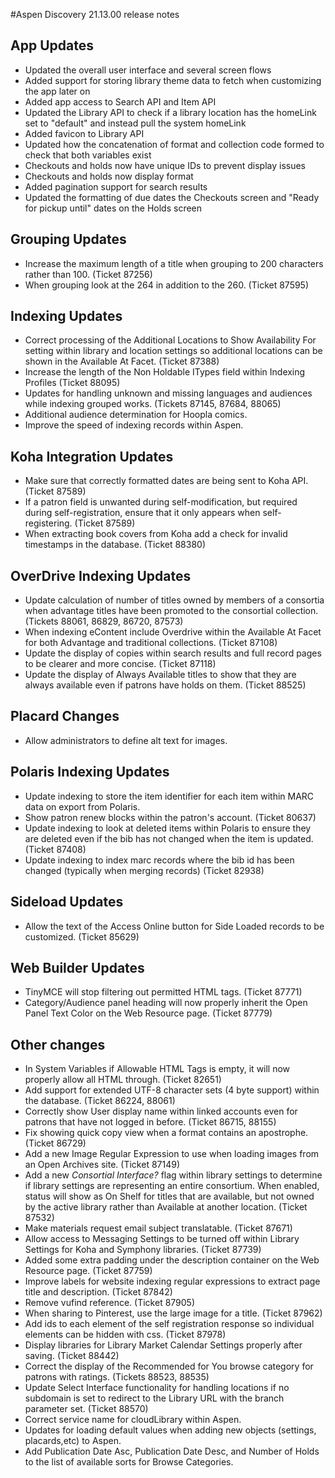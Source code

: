#Aspen Discovery 21.13.00 release notes
## App Updates
- Updated the overall user interface and several screen flows
- Added support for storing library theme data to fetch when customizing the app later on
- Added app access to Search API and Item API
- Updated the Library API to check if a library location has the homeLink set to "default" and instead pull the system homeLink
- Added favicon to Library API
- Updated how the concatenation of format and collection code formed to check that both variables exist
- Checkouts and holds now have unique IDs to prevent display issues
- Checkouts and holds now display format
- Added pagination support for search results
- Updated the formatting of due dates the Checkouts screen and "Ready for pickup until" dates on the Holds screen

## Grouping Updates
- Increase the maximum length of a title when grouping to 200 characters rather than 100. (Ticket 87256)
- When grouping look at the 264 in addition to the 260.  (Ticket 87595)

## Indexing Updates
- Correct processing of the Additional Locations to Show Availability For setting within library and location settings so additional locations can be shown in the Available At Facet. (Ticket 87388) 
- Increase the length of the Non Holdable ITypes field within Indexing Profiles (Ticket 88095)
- Updates for handling unknown and missing languages and audiences while indexing grouped works. (Tickets 87145, 87684, 88065)
- Additional audience determination for Hoopla comics. 
- Improve the speed of indexing records within Aspen. 

## Koha Integration Updates
- Make sure that correctly formatted dates are being sent to Koha API. (Ticket 87589)
- If a patron field is unwanted during self-modification, but required during self-registration, ensure that it only appears when self-registering. (Ticket 87589)
- When extracting book covers from Koha add a check for invalid timestamps in the database. (Ticket 88380)

## OverDrive Indexing Updates
- Update calculation of number of titles owned by members of a consortia when advantage titles have been promoted to the consortial collection. (Tickets 88061, 86829, 86720, 87573)
- When indexing eContent include Overdrive within the Available At Facet for both Advantage and traditional collections. (Ticket 87108)
- Update the display of copies within search results and full record pages to be clearer and more concise. (Ticket 87118)
- Update the display of Always Available titles to show that they are always available even if patrons have holds on them. (Ticket 88525)

## Placard Changes
- Allow administrators to define alt text for images. 

## Polaris Indexing Updates
- Update indexing to store the item identifier for each item within MARC data on export from Polaris. 
- Show patron renew blocks within the patron's account. (Ticket 80637)
- Update indexing to look at deleted items within Polaris to ensure they are deleted even if the bib has not changed when the item is updated. (Ticket 87408) 
- Update indexing to index marc records where the bib id has been changed (typically when merging records) (Ticket 82938)

## Sideload Updates
- Allow the text of the Access Online button for Side Loaded records to be customized. (Ticket 85629)

## Web Builder Updates
- TinyMCE will stop filtering out permitted HTML tags. (Ticket 87771)
- Category/Audience panel heading will now properly inherit the Open Panel Text Color on the Web Resource page. (Ticket 87779)

## Other changes
- In System Variables if Allowable HTML Tags is empty, it will now properly allow all HTML through. (Ticket 82651)
- Add support for extended UTF-8 character sets (4 byte support) within the database. (Ticket 86224, 88061)
- Correctly show User display name within linked accounts even for patrons that have not logged in before. (Ticket 86715, 88155)
- Fix showing quick copy view when a format contains an apostrophe. (Ticket 86729)
- Add a new Image Regular Expression to use when loading images from an Open Archives site. (Ticket 87149)
- Add a new *Consortial Interface?* flag within library settings to determine if library settings are representing an entire consortium. When enabled, status will show as On Shelf for titles that are available, but not owned by the active library rather than Available at another location. (Ticket 87532)
- Make materials request email subject translatable. (Ticket 87671)
- Allow access to Messaging Settings to be turned off within Library Settings for Koha and Symphony libraries. (Ticket 87739)
- Added some extra padding under the description container on the Web Resource page. (Ticket 87759)
- Improve labels for website indexing regular expressions to extract page title and description. (Ticket 87842)
- Remove vufind reference. (Ticket 87905)
- When sharing to Pinterest, use the large image for a title. (Ticket 87962)
- Add ids to each element of the self registration response so individual elements can be hidden with css. (Ticket 87978)
- Display libraries for Library Market Calendar Settings properly after saving. (Ticket 88442)
- Correct the display of the Recommended for You browse category for patrons with ratings. (Tickets 88523, 88535)
- Update Select Interface functionality for handling locations if no subdomain is set to redirect to the Library URL with the branch parameter set. (Ticket 88570)
- Correct service name for cloudLibrary within Aspen.  
- Updates for loading default values when adding new objects (settings, placards,etc) to Aspen.
- Add Publication Date Asc, Publication Date Desc, and Number of Holds to the list of available sorts for Browse Categories. 
